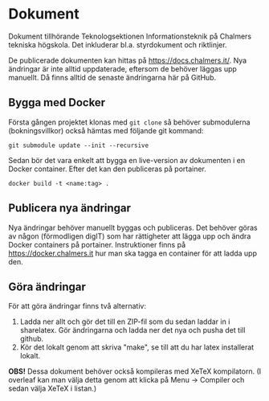# Dokument

Dokument tillhörande Teknologsektionen Informationsteknik på Chalmers tekniska högskola. Det inkluderar bl.a. styrdokument och riktlinjer.

De publicerade dokumenten kan hittas på https://docs.chalmers.it/. Nya ändringar är inte alltid uppdaterade, eftersom de behöver läggas upp manuellt. Då finns alltid de senaste ändringarna här på GitHub.

## Bygga med Docker

Första gången projektet klonas med `git clone` så behöver submodulerna (bokningsvillkor) också hämtas med följande git kommand:

```
git submodule update --init --recursive
```

Sedan bör det vara enkelt att bygga en live-version av dokumenten i en Docker container. Efter det kan den publiceras på portainer.

```
docker build -t <name:tag> .
```

## Publicera nya ändringar

Nya ändringar behöver manuellt byggas och publiceras. Det behöver göras av någon (förmodligen digIT) som har rättigheter att lägga upp och ändra Docker containers på portainer. Instruktioner finns på https://docker.chalmers.it hur man ska tagga en container för att ladda upp den.

## Göra ändringar

För att göra ändringar finns två alternativ:

1. Ladda ner allt och gör det till en ZIP-fil som du sedan laddar in i sharelatex. Gör ändringarna och ladda ner det nya och pusha det till github.
2. Kör det lokalt genom att skriva "make", se till att du har latex installerat lokalt.

**OBS!**
Dessa dokument behöver också kompileras med XeTeX kompilatorn. (I overleaf kan man välja detta genom att klicka på Menu -> Compiler och sedan välja XeTeX i listan.)
